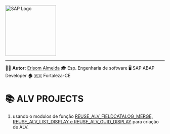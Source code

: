 
<img src="https://www.sap.com/content/dam/application/shared/logos/sap-logo-svg.svg" alt="SAP Logo" width="160" />

---
🧑‍💼 **Autor:** [Erisom Almeida](https://linkedin.com/in/erisom-almeida-3911a6ab)
🎓 Esp. Engenharia de software
🖥️ SAP ABAP Developer
🏠 🇧🇷 Fortaleza-CE  

# 📚 ALV PROJECTS

1. usando o modulos de função [REUSE_ALV_FIELDCATALOG_MERGE, REUSE_ALV_LIST_DISPLAY e REUSE_ALV_GUID_DISPLAY](/ALV_PROJECTS/ALV/ZPROG_ALV_DISPLAY_ERI.ABAP) para criação de ALV.

